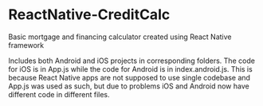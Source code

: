 # ReactNative-CreditCalc
Basic mortgage and financing calculator created using React Native framework

Includes both Android and iOS projects in corresponding folders.
The code for iOS is in App.js while the code for Android is in index.android.js. This is because React Native apps are not supposed to use single codebase and App.js was used as such, but due to problems iOS and Android now have different code in different files.
